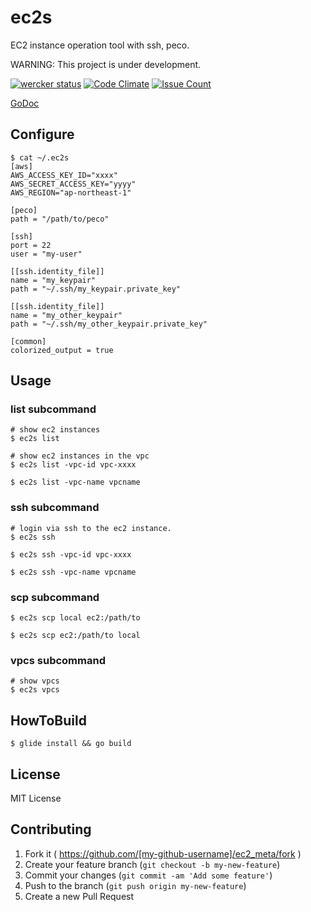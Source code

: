 # ec2s

EC2 instance operation tool with ssh, peco.

WARNING: This project is under development.

[![wercker status](https://app.wercker.com/status/d2d4b1f8ee719ce0d5163e4088312f7e/s/master "wercker status")](https://app.wercker.com/project/bykey/d2d4b1f8ee719ce0d5163e4088312f7e)
[![Code Climate](https://codeclimate.com/github/hirakiuc/ec2s/badges/gpa.svg)](https://codeclimate.com/github/hirakiuc/ec2s)
[![Issue Count](https://codeclimate.com/github/hirakiuc/ec2s/badges/issue_count.svg)](https://codeclimate.com/github/hirakiuc/ec2s)

[GoDoc](https://godoc.org/github.com/hirakiuc/ec2s)

## Configure

```
$ cat ~/.ec2s
[aws]
AWS_ACCESS_KEY_ID="xxxx"
AWS_SECRET_ACCESS_KEY="yyyy"
AWS_REGION="ap-northeast-1"

[peco]
path = "/path/to/peco"

[ssh]
port = 22
user = "my-user"

[[ssh.identity_file]]
name = "my_keypair"
path = "~/.ssh/my_keypair.private_key"

[[ssh.identity_file]]
name = "my_other_keypair"
path = "~/.ssh/my_other_keypair.private_key"

[common]
colorized_output = true
```

## Usage

### list subcommand

```
# show ec2 instances
$ ec2s list

# show ec2 instances in the vpc
$ ec2s list -vpc-id vpc-xxxx

$ ec2s list -vpc-name vpcname
```

### ssh subcommand

```
# login via ssh to the ec2 instance.
$ ec2s ssh

$ ec2s ssh -vpc-id vpc-xxxx

$ ec2s ssh -vpc-name vpcname
```

### scp subcommand

```
$ ec2s scp local ec2:/path/to

$ ec2s scp ec2:/path/to local
```

### vpcs subcommand

```
# show vpcs
$ ec2s vpcs
```

## HowToBuild

```
$ glide install && go build
```

## License

MIT License

## Contributing

1. Fork it ( https://github.com/[my-github-username]/ec2_meta/fork )
2. Create your feature branch (`git checkout -b my-new-feature`)
3. Commit your changes (`git commit -am 'Add some feature'`)
4. Push to the branch (`git push origin my-new-feature`)
5. Create a new Pull Request

